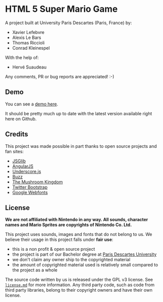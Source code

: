 # HTML 5 Super Mario Game

A project built at University Paris Descartes (Paris, France) by:
* Xavier Lefebvre
* Alexis Le Bars
* Thomas Riccioli
* Conrad Kleinespel

With the help of:
* Hervé Suaudeau

Any comments, PR or bug reports are appreciated! :-)

## Demo

You can see a [demo here](http://www.ens.math-info.univ-paris5.fr/~id01245/super-mario/).

It should be pretty much up to date with the latest version available right here on Github.

## Credits

This project was made possible in part thanks to open source projects and fan sites:
* [JSGlib](http://jsglib.no-ip.org/)
* [AngularJS](http://angularjs.org/)
* [Underscore.js](http://underscorejs.org/)
* [Buzz](http://buzz.jaysalvat.com/)
* [The Mushroom Kingdom](http://themushroomkingdom.net/media/smw/wav)
* [Twitter Bootstrap](http://twitter.github.com/bootstrap/)
* [Google Webfonts](http://www.google.com/fonts/)

## License

**We are not affiliated with Nintendo in any way. All sounds, character names and Mario Sprites are copyrights of Nintendo Co. Ltd.** 

This project uses sounds, images and fonts that do not belong to us. We believe their usage in this project falls under **fair use**:
* this is a non profit & open source project
* the project is part of our Bachelor degree at [Paris Descartes University](http://www.univ-paris5.fr/)
* we don't claim any owner ship to the copyrighted material
* the amount of copyrighted material used is relatively small compared to the project as a whole

The source code written by us is released under the GPL v3 license. See [`license.md`](LICENSE.md) for more information. Any third party code, such as code from third party libraries, belong to their copyright owners and have their own license.